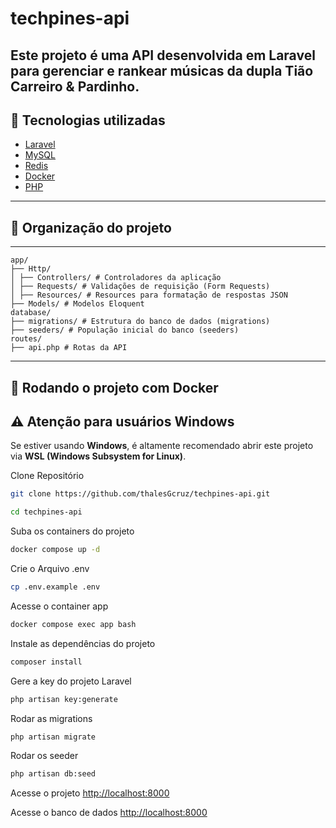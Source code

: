 
# techpines-api
Este projeto é uma API desenvolvida em Laravel para gerenciar e rankear músicas da dupla Tião Carreiro & Pardinho.
---

## 🚀 Tecnologias utilizadas

- [Laravel](https://laravel.com/)
- [MySQL](https://www.mysql.com/)
- [Redis](https://redis.io/)
- [Docker](https://www.docker.com/)
- [PHP](https://www.php.net/)

---

## 📁 Organização do projeto
---
    app/
    ├── Http/
    │ ├── Controllers/ # Controladores da aplicação
    │ ├── Requests/ # Validações de requisição (Form Requests)
    │ ├── Resources/ # Resources para formatação de respostas JSON
    ├── Models/ # Modelos Eloquent
    database/
    ├── migrations/ # Estrutura do banco de dados (migrations)
    ├── seeders/ # População inicial do banco (seeders)
    routes/
    ├── api.php # Rotas da API
---

## 🐳 Rodando o projeto  com Docker

## ⚠️ Atenção para usuários Windows
Se estiver usando **Windows**, é altamente recomendado abrir este projeto via **WSL (Windows Subsystem for Linux)**.

Clone Repositório
```sh
git clone https://github.com/thalesGcruz/techpines-api.git
```
```sh
cd techpines-api
```

Suba os containers do projeto
```sh
docker compose up -d
```

Crie o Arquivo .env
```sh
cp .env.example .env
```

Acesse o container app
```sh
docker compose exec app bash
```

Instale as dependências do projeto
```sh
composer install
```

Gere a key do projeto Laravel
```sh
php artisan key:generate
```

Rodar as migrations
```sh
php artisan migrate
```


Rodar os seeder
```sh
php artisan db:seed
```


Acesse o projeto
[http://localhost:8000](http://localhost:8000)

Acesse o banco de dados
[http://localhost:8000](http://localhost:8080)

